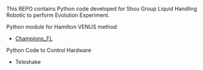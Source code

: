 This REPO contains Python code developed for Shou Group Liquid Handling Robotic to perform Evolution Experiment.

Python module for Hamilton VENUS method

- [Champions_FL](./Champions_FL/Champions_FL.md)

Python Code to Control Hardware

- Teleshake
